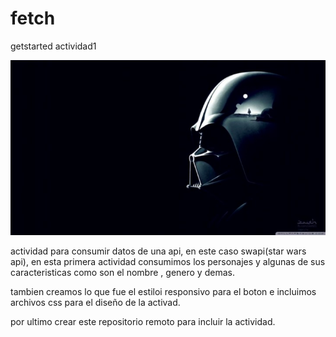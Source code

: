 # fetch
getstarted actividad1

<div itemsalign="center" class="imagenP">
  <img src="img/fondo2.jpg">
</div>


actividad para consumir datos de una api, en este caso swapi(star wars api), en esta primera actividad consumimos los personajes y algunas de sus caracteristicas como son el nombre , genero y demas.

tambien creamos lo que fue el estiloi responsivo para el boton e incluimos archivos css para el diseño de la activad.

por ultimo crear este repositorio remoto para incluir la actividad.
